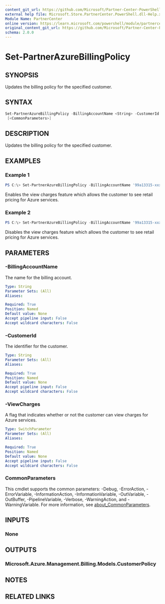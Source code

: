 ```yaml
---
content_git_url: https://github.com/Microsoft/Partner-Center-PowerShell/blob/master/docs/help/Set-PartnerAzureBillingPolicy.md
external help file: Microsoft.Store.PartnerCenter.PowerShell.dll-Help.xml
Module Name: PartnerCenter
online version: https://learn.microsoft.com/powershell/module/partnercenter/Set-PartnerAzureBillingPolicy
original_content_git_url: https://github.com/Microsoft/Partner-Center-PowerShell/blob/master/docs/help/Set-PartnerAzureBillingPolicy.md
schema: 2.0.0
---
```


# Set-PartnerAzureBillingPolicy

## SYNOPSIS
Updates the billing policy for the specified customer.

## SYNTAX

```powershell
Set-PartnerAzureBillingPolicy -BillingAccountName <String> -CustomerId <String> [-ViewCharges]
 [<CommonParameters>]
```

## DESCRIPTION
Updates the billing policy for the specified customer.

## EXAMPLES

### Example 1
```powershell
PS C:\> Set-PartnerAzureBillingPolicy -BillingAccountName '99a13315-xxxx-xxxx-xxxx-xxxxxxxxxxxx:xxxxxxxx-xxxx-xxxx-xxxx-xxxxxxxxxxxx_xxxx-xx-xx' -CustomerId '7b93c1be-57f6-4d8c-9270-e9b97c071557' -ViewCharges:$true
```

Enables the view charges feature which allows the customer to see retail pricing for Azure services.

### Example 2
```powershell
PS C:\> Set-PartnerAzureBillingPolicy -BillingAccountName '99a13315-xxxx-xxxx-xxxx-xxxxxxxxxxxx:xxxxxxxx-xxxx-xxxx-xxxx-xxxxxxxxxxxx_xxxx-xx-xx' -CustomerId '7b93c1be-57f6-4d8c-9270-e9b97c071557' -ViewCharges:$false
```

Disables the view charges feature which allows the customer to see retail pricing for Azure services.

## PARAMETERS

### -BillingAccountName
The name for the billing account.

```yaml
Type: String
Parameter Sets: (All)
Aliases:

Required: True
Position: Named
Default value: None
Accept pipeline input: False
Accept wildcard characters: False
```

### -CustomerId
The identifier for the customer.

```yaml
Type: String
Parameter Sets: (All)
Aliases:

Required: True
Position: Named
Default value: None
Accept pipeline input: False
Accept wildcard characters: False
```

### -ViewCharges
A flag that indicates whether or not the customer can view charges for Azure services.

```yaml
Type: SwitchParameter
Parameter Sets: (All)
Aliases:

Required: True
Position: Named
Default value: None
Accept pipeline input: False
Accept wildcard characters: False
```

### CommonParameters
This cmdlet supports the common parameters: -Debug, -ErrorAction, -ErrorVariable, -InformationAction, -InformationVariable, -OutVariable, -OutBuffer, -PipelineVariable, -Verbose, -WarningAction, and -WarningVariable. For more information, see [about_CommonParameters](http://go.microsoft.com/fwlink/?LinkID=113216).

## INPUTS

### None

## OUTPUTS

### Microsoft.Azure.Management.Billing.Models.CustomerPolicy

## NOTES

## RELATED LINKS
